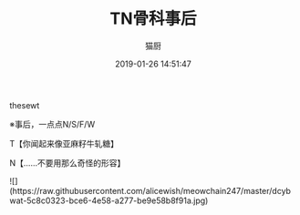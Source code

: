 ﻿---
layout: post
title: TN骨科事后
date: 2019-01-26 14:51:47
updated: 2019-01-31 09:12:50
comments: true
categories: [Photo]
tags: [Theseus/Newt, thesewt]
author: "猫厨"
description: ""
toc: true
---

<p>thesewt</p> 
<p>※事后，一点点N/S/F/W</p> 
<p>T【你闻起来像亚麻籽牛轧糖】</p> 
<p>N【……不要用那么奇怪的形容】</p> 
![](https://raw.githubusercontent.com/alicewish/meowchain247/master/dcybwat-5c8c0323-bce6-4e58-a277-be9e58b8f91a.jpg)